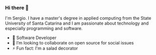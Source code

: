 ### Hi there 👋

I'm Sergio. I have a master's degree in applied computing from the State University of Santa Catarina and I am passionate about technology and especially programming and software. 

- 🔭 Software Developer
- 👯 I’m looking to collaborate on open source for social issues 
- ⚡ Fun fact: I'm a salad decorator
<br/>
